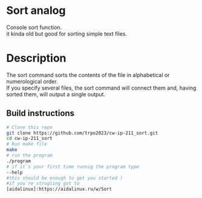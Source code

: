 # Sort analog 

Console sort function.</br> 
it kinda old but good for sorting simple text files. </br>

# Description

The sort command sorts the contents of the file in alphabetical or numerological order.</br>
If you specify several files, the sort command will connect them and, having sorted them, will output a single output.</br>


## Build instructions
```sh
# Clone this repo
git clone https://github.com/trpo2023/cw-ip-211_sort.git
cd cw-ip-211_sort
# Run make file
make
# run the program
./program
# if it`s your first time runnig the program type
--help
#this should be enough to get you started )
#if you`re strugling got to 
[aidalinux]:https://aidalinux.ru/w/Sort
```
